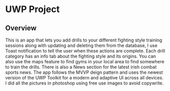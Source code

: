# UWP Project

## Overview

This is an app that lets you add drills to your different fighting style training sessions along with updating and deleting them from the database, I use Toast notification to tell the user when these actions are complete. Each drill category has an info tab about the fighting style and its origins. You can also use the maps feature to find gyms in your local area to find somewhere to train the drills. There is also a News section for the latest irish combat sports news. The app follows the MVVP deign pattern and uses the newest version of the UWP Toolkit for a modern and adaptive UI across all devices. I did all the pictures in photoshop using free use images to avoid copywrite.